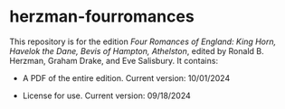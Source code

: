 # herzman-fourromances

This repository is for the edition _Four Romances of England: King Horn, Havelok the Dane, Bevis of Hampton, Athelston_, edited by Ronald B. Herzman, Graham Drake, and Eve Salisbury. It contains:

- A PDF of the entire edition. Current version: 10/01/2024

- License for use. Current version: 09/18/2024
